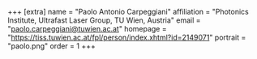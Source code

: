 +++
[extra]
name = "Paolo Antonio Carpeggiani"
affiliation = "Photonics Institute, Ultrafast Laser Group, TU Wien, Austria"
email = "paolo.carpeggiani@tuwien.ac.at"
homepage = "https://tiss.tuwien.ac.at/fpl/person/index.xhtml?id=2149071"
portrait = "paolo.png"
order = 1
+++
